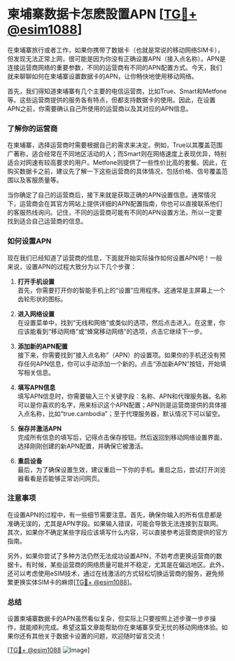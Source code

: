 # 柬埔寨数据卡怎麽設置APN [[TG💪+ @esim1088](https://t.me/s/esim1088)]

在柬埔寨旅行或者工作，如果你携带了数据卡（也就是常说的移动网络SIM卡），但发现无法正常上网，很可能是因为你没有正确设置APN（接入点名称）。APN是连接运营商网络的重要参数，不同的运营商有不同的APN配置方式。今天，我们就来聊聊如何在柬埔寨设置数据卡的APN，让你畅快地使用移动网络。

首先，我们得知道柬埔寨有几个主要的电信运营商，比如True、Smart和Metfone等。这些运营商提供的服务各有特点，但都支持数据卡的使用。因此，在设置APN之前，你需要确认自己所使用的运营商以及其对应的APN信息。

### 了解你的运营商

在柬埔寨，选择运营商时需要根据自己的需求来决定。例如，True以其覆盖范围广著称，适合经常在不同地区活动的人；而Smart则在网络速度上表现优异，特别适合对网速有较高要求的用户。Metfone则提供了一些性价比高的套餐。因此，在购买数据卡之前，建议先了解一下这些运营商的具体情况，包括价格、信号覆盖范围以及客服质量等。

当你确定了自己的运营商后，接下来就是获取正确的APN设置信息。通常情况下，运营商会在其官方网站上提供详细的APN配置指南，你也可以直接联系他们的客服热线询问。记住，不同的运营商可能有不同的APN设置方法，所以一定要找到适合自己运营商的信息。

### 如何设置APN

现在我们已经知道了运营商的信息，下面就开始实际操作如何设置APN吧！一般来说，设置APN的过程大致分为以下几个步骤：

1. **打开手机设置**  
   首先，你需要打开你的智能手机上的“设置”应用程序。这通常是主屏幕上一个齿轮形状的图标。

2. **进入网络设置**  
   在设置菜单中，找到“无线和网络”或类似的选项，然后点击进入。在这里，你应该能看到“移动网络”或“蜂窝移动网络”的选项，点击它继续下一步。

3. **添加新的APN配置**  
   接下来，你需要找到“接入点名称”（APN）的设置项。如果你的手机还没有预存任何APN信息，你可以手动添加一个新的。点击“添加新APN”按钮，开始填写相关信息。

4. **填写APN信息**  
   填写APN信息时，你需要输入三个关键字段：名称、APN和代理服务器。名称可以是你喜欢的名字，用来标识这个APN配置；APN则是运营商提供的具体接入点名称，比如“true.cambodia”；至于代理服务器，默认情况下可以留空。

5. **保存并激活APN**  
   完成所有信息的填写后，记得点击保存按钮。然后返回到移动网络设置界面，选择刚刚创建的新APN配置，并确保它被激活。

6. **重启设备**  
   最后，为了确保设置生效，建议重启一下你的手机。重启之后，尝试打开浏览器看看是否能够正常访问网页。

### 注意事项

在设置APN的过程中，有一些细节需要注意。首先，确保你输入的所有信息都是准确无误的，尤其是APN字段。如果输入错误，可能会导致无法连接到互联网。其次，如果你不确定某些字段应该填写什么内容，可以直接参考运营商提供的官方指南。

另外，如果你尝试了多种方法仍然无法成功设置APN，不妨考虑更换运营商的数据卡。有时候，某些运营商的网络质量可能并不稳定，尤其是在偏远地区。此外，还可以考虑使用eSIM技术，通过在线激活的方式轻松切换运营商的服务，避免频繁更换实体SIM卡的麻烦[[TG💪+ @esim1088](https://t.me/s/esim1088)]。

### 总结

设置柬埔寨数据卡的APN虽然看似复杂，但实际上只要按照上述步骤一步步操作，就能顺利完成。希望这篇文章能帮助你在柬埔寨享受无忧的移动网络体验。如果你还有其他关于数据卡设置的问题，欢迎随时留言交流！

[[TG💪+ @esim1088](https://t.me/s/esim1088) ![Image](https://i.postimg.cc/4NQfJmqS/Snipaste-2025-05-13-00-14-12.png)]